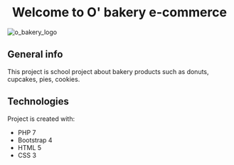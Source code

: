 <h1 align="center"> Welcome to O' bakery e-commerce </h1>

![o_bakery_logo](https://user-images.githubusercontent.com/33196945/77462830-f48c9580-6e04-11ea-81a0-ccf2826f09ef.png)

## General info 
This project is school project about bakery products such as donuts, cupcakes, pies, cookies. 

## Technologies 
Project is created with: 
- PHP 7
- Bootstrap 4
- HTML 5
- CSS 3


